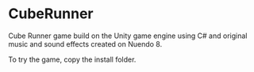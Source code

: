# CubeRunner
Cube Runner game build on the Unity game engine using C# and original music and sound effects created on Nuendo 8.

To try the game, copy the install folder.
